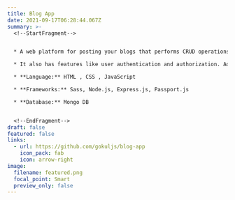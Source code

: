 ```yaml
---
title: Blog App
date: 2021-09-17T06:28:44.067Z
summary: >-
  <!--StartFragment-->


  * A web platform for posting your blogs that performs CRUD operations where users can create, delete and update their blog.

  * It also has features like user authentication and authorization. Added an extra layer of security that prevents cross-site scripting.

  * **Language:** HTML , CSS , JavaScript

  * **Frameworks:** Sass, Node.js, Express.js, Passport.js

  * **Database:** Mongo DB


  <!--EndFragment-->
draft: false
featured: false
links:
  - url: https://github.com/gokuljs/blog-app
    icon_pack: fab
    icon: arrow-right
image:
  filename: featured.png
  focal_point: Smart
  preview_only: false
---
```

